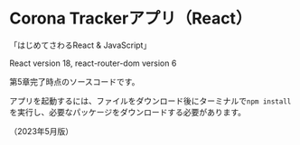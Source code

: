 # Corona Trackerアプリ（React）
「はじめてさわるReact & JavaScript」

React version 18, react-router-dom version 6

第5章完了時点のソースコードです。

アプリを起動するには、ファイルをダウンロード後にターミナルで`npm install`を実行し、必要なパッケージをダウンロードする必要があります。

（2023年5月版）